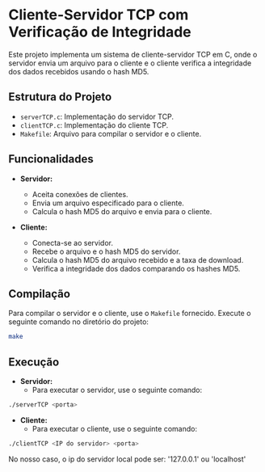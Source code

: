 # Cliente-Servidor TCP com Verificação de Integridade
Este projeto implementa um sistema de cliente-servidor TCP em C, onde o servidor envia um arquivo para o cliente e o cliente verifica a integridade dos dados recebidos usando o hash MD5.

## Estrutura do Projeto
- `serverTCP.c`: Implementação do servidor TCP.
- `clientTCP.c`: Implementação do cliente TCP.
- `Makefile`: Arquivo para compilar o servidor e o cliente.

## Funcionalidades
- **Servidor:**
  - Aceita conexões de clientes.
  - Envia um arquivo especificado para o cliente.
  - Calcula o hash MD5 do arquivo e envia para o cliente.

- **Cliente:**
  - Conecta-se ao servidor.
  - Recebe o arquivo e o hash MD5 do servidor.
  - Calcula o hash MD5 do arquivo recebido e a taxa de download.
  - Verifica a integridade dos dados comparando os hashes MD5.

## Compilação
Para compilar o servidor e o cliente, use o `Makefile` fornecido. Execute o seguinte comando no diretório do projeto:
```sh
make
```

## Execução
- **Servidor:**
  - Para executar o servidor, use o seguinte comando:
```sh
./serverTCP <porta>
```

- **Cliente:**
  - Para executar o cliente, use o seguinte comando:
```sh
./clientTCP <IP do servidor> <porta>
```
No nosso caso, o ip do servidor local pode ser: '127.0.0.1' ou 'localhost'